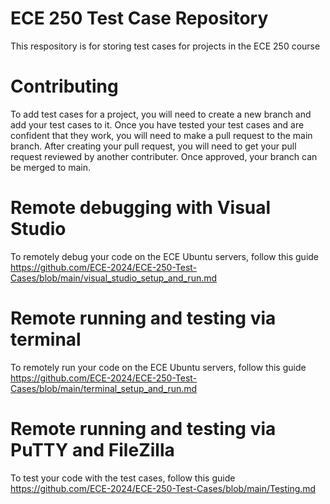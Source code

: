 # ECE 250 Test Case Repository
This respository is for storing test cases for projects in the ECE 250 course

# Contributing
To add test cases for a project, you will need to create a new branch and add your test cases to it. Once you have tested your test cases and are confident that they work, you will need to make a pull request to the main branch. After creating your pull request, you will need to get your pull request reviewed by another contributer. Once approved, your branch can be merged to main.

# Remote debugging with Visual Studio
To remotely debug your code on the ECE Ubuntu servers, follow this guide https://github.com/ECE-2024/ECE-250-Test-Cases/blob/main/visual_studio_setup_and_run.md

# Remote running and testing via terminal
To remotely run your code on the ECE Ubuntu servers, follow this guide https://github.com/ECE-2024/ECE-250-Test-Cases/blob/main/terminal_setup_and_run.md

# Remote running and testing via PuTTY and FileZilla 
To test your code with the test cases, follow this guide https://github.com/ECE-2024/ECE-250-Test-Cases/blob/main/Testing.md
